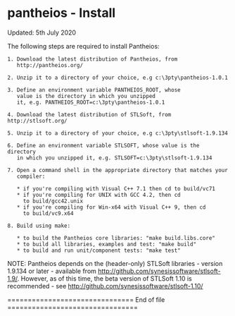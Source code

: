 pantheios - Install
====================

Updated:    5th July 2020


The following steps are required to install Pantheios:

    1. Download the latest distribution of Pantheios, from
       http://pantheios.org/

    2. Unzip it to a directory of your choice, e.g c:\3pty\pantheios-1.0.1

    3. Define an environment variable PANTHEIOS_ROOT, whose
       value is the directory in which you unzipped
       it, e.g. PANTHEIOS_ROOT=c:\3pty\pantheios-1.0.1

    4. Download the latest distribution of STLSoft, from http://stlsoft.org/

    5. Unzip it to a directory of your choice, e.g c:\3pty\stlsoft-1.9.134

    6. Define an environment variable STLSOFT, whose value is the directory
       in which you unzipped it, e.g. STLSOFT=c:\3pty\stlsoft-1.9.134

    7. Open a command shell in the appropriate directory that matches your
       compiler:

       * if you're compiling with Visual C++ 7.1 then cd to build/vc71
       * if you're compiling for UNIX with GCC 4.2, then cd
         to build/gcc42.unix
       * if you're compiling for Win-x64 with Visual C++ 9, then cd
         to build/vc9.x64

    8. Build using make:

       * to build the Pantheios core libraries: "make build.libs.core"
       * to build all libraries, examples and test: "make build"
       * to build and run unit/component tests: "make test"

NOTE: Pantheios depends on the (header-only) STLSoft libraries - version
  1.9.134 or later - available
  from http://github.com/synesissoftware/stlsoft-1.9/. However, as of
  this time, the beta version of STLSoft 1.10 is recommended - see
  http://github.com/synesissoftware/stlsoft-1.10/

=============================== End of file ================================
